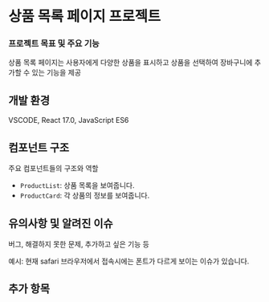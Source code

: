 # 상품 목록 페이지 프로젝트

### 프로젝트 목표 및 주요 기능

상품 목록 페이지는 사용자에게 다양한 상품을 표시하고 
상품을 선택하여 장바구니에 추가할 수 있는 기능을 제공

## 개발 환경

VSCODE, React 17.0, JavaScript ES6

## 컴포넌트 구조

주요 컴포넌트들의 구조와 역할


- `ProductList`: 상품 목록을 보여줍니다.
- `ProductCard`: 각 상품의 정보를 보여줍니다.


## 유의사항 및 알려진 이슈

버그, 해결하지 못한 문제, 추가하고 싶은 기능 등

예시: 현재 safari 브라우저에서 접속시에는 폰트가 다르게 보이는 이슈가 있습니다.

## 추가 항목
